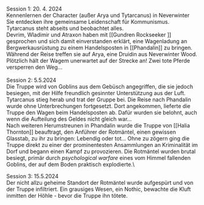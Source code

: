 Session 1: 20. 4. 2024\
Kennenlernen der Character (außer Arya und Tytarcanus) in Neverwinter\
Sie entdecken ihre gemeinsame Leidenschaft für Kommunismus.\
Tytarcanus steht abseits und beobachtet alles. \
Devrim, Wladimir und Atraxon haben mit [[Gundren Rockseeker ]] gesprochen und sich damit einverstanden erklärt, eine Wagenladung an Bergwerkausrüstung zu einem Handelsposten in [[Phandalin]] zu bringen. \
Während der Reise treffen sie auf Arya, eine Druidin aus Neverwinter Wood.\
Plötzlich hält der Wagem unerwartet auf der Strecke an! Zwei tote Pferde versperren den Weg...\
\
Session 2: 5.5.2024\
Die Truppe wird von Goblins aus dem Gebüsch angegriffen, die sie jedoch besiegen, mit der Hilfe freundlich gesinnter Unterstützung aus der Luft. Tytarcanus stieg herab und trat der Gruppe bei.
Die Reise nach Phandalin wurde ohne Unterbrechungen fortgesetzt. Dort angekommen, lieferte die Truppe den Wagen beim Handelsposten ab. Dafür wurden sie belohnt, auch wenn die Aufteilung des Geldes nicht gleich war...\
Nach weiteren Herumstreunen in Phandalin wurde die Truppe von [[Halia Thornton]] beauftragt, den Anführer der Rotmäntel, einen gewissen Glasstab, zu ihr zu bringen: Lebendig oder tot...
Ohne zu zögern ging die Truppe direkt zu einer der prominentesten Ansammlungen an Kriminalität im Dorf und begann einen Kampf zu provozieren. Die Rotmäntel wurden brutal besiegt, primär durch *psychological warfare* eines vom Himmel fallenden Goblins, der auf dem Boden praktisch explodierte.\

Session 3: 15.5.2024\
Der nicht allzu geheime Standort der Rotmäntel wurde aufgespürt und von der Truppe infiltriert. Ein grausiges Wesen, ein Nothic, bewachte die Kluft inmitten der Höhle - bevor die Truppe ihn tötete. 
